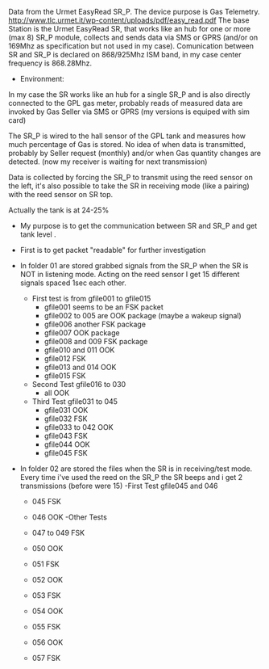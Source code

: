 Data from the Urmet EasyRead SR_P. The device purpose is Gas 
Telemetry. 
http://www.tlc.urmet.it/wp-content/uploads/pdf/easy_read.pdf
The base Station is the Urmet EasyRead SR, that works 
like an hub for one or more (max 8) SR_P module, collects and sends data 
via SMS or GPRS (and/or on 169Mhz  as specification but not used in my case).
Comunication between SR and SR_P is declared on 868/925Mhz ISM band, 
in my case center frequency is 868.28Mhz. 

- Environment:

In my case the SR works like an hub for a single SR_P and is also directly 
connected to the GPL gas meter, probably reads of measured data are 
invoked by Gas Seller via SMS or GPRS (my versions is equiped with sim card)

The SR_P is wired to the hall sensor of the GPL tank and measures how much 
percentage of Gas is stored. No idea of when data is transmitted, probably 
by Seller request (monthly) and/or when Gas quantity changes are detected. 
(now my receiver is waiting for next transmission)

Data is collected by forcing the SR_P to transmit using the reed sensor on 
the left, it's also possible to take the SR in receiving mode (like a pairing)
with the reed sensor on SR top.

Actually the tank is at 24-25%

- My purpose is to get the communication between SR and SR_P and get tank level .
- First is to get packet "readable" for further investigation

- In folder 01 are stored grabbed signals from the SR_P when the SR 
  is NOT in listening mode. Acting on the reed sensor I get 15 different 
  signals spaced 1sec each other. 
  - First test is from gfile001 to gfile015 
    - gfile001 seems to be an FSK packet
    - gfile002 to 005 are OOK package (maybe a wakeup signal)
    - gfile006 another FSK package
    - gfile007 OOK package
    - gfile008 and 009 FSK package
    - gfile010 and 011 OOK
    - gfile012 FSK
    - gfile013 and 014 OOK
    - gfile015 FSK
  - Second Test gfile016 to 030
    - all OOK
  - Third Test gfile031 to 045
    - gfile031 OOK
    - gfile032 FSK
    - gfile033 to 042 OOK
    - gfile043 FSK
    - gfile044 OOK
    - gfile045 FSK

- In folder 02 are stored the files when the SR is in receiving/test mode. 
  Every time i've used the reed on the SR_P the SR beeps and i get 
  2 transmissions (before were 15)
  -First Test gfile045 and 046
   - 045 FSK
   - 046 OOK
  -Other Tests
   - 047 to 049 FSK

   - 050 OOK
   - 051 FSK

   - 052 OOK
   - 053 FSK

   - 054 OOK
   - 055 FSK

   - 056 OOK
   - 057 FSK
